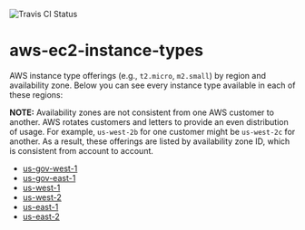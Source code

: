 ![Travis CI Status](https://travis-ci.org/YakDriver/aws-ec2-instance-types.svg?branch=main)

# aws-ec2-instance-types
AWS instance type offerings (e.g., `t2.micro`, `m2.small`) by region and availability zone. Below you can see every instance type available in each of these regions:

**NOTE:** Availability zones are not consistent from one AWS customer to another. AWS rotates customers and letters to provide an even distribution of usage. For example, `us-west-2b` for one customer might be `us-west-2c` for another. As a result, these offerings are listed by availability zone ID, which is consistent from account to account.

* [us-gov-west-1](./results/usgw1.md)
* [us-gov-east-1](./results/usgw2.md)
* [us-west-1](./results/usw1.md)
* [us-west-2](./results/usw2.md)
* [us-east-1](./results/use1.md)
* [us-east-2](./results/use2.md)

